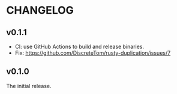 # CHANGELOG

## v0.1.1

- CI: use GitHub Actions to build and release binaries.
- Fix: https://github.com/DiscreteTom/rusty-duplication/issues/7

## v0.1.0

The initial release.
